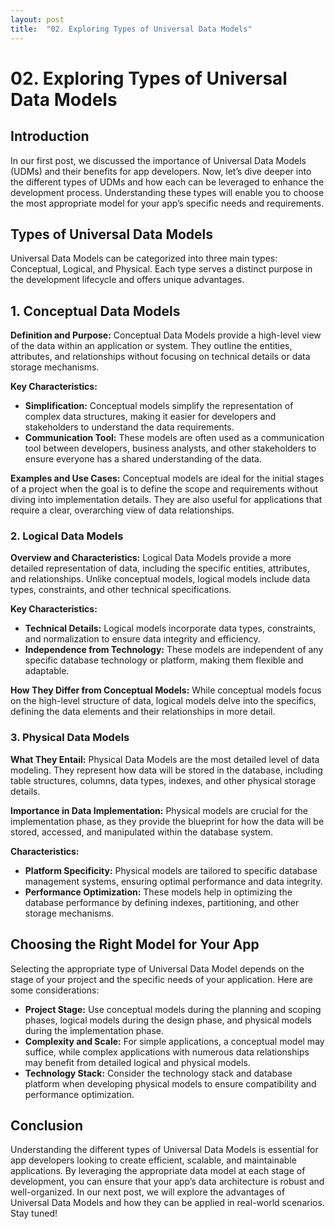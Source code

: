 ```yaml
---
layout: post
title:  "02. Exploring Types of Universal Data Models"
---
```


# 02. Exploring Types of Universal Data Models

## Introduction

In our first post, we discussed the importance of Universal Data Models (UDMs) and their benefits for app developers. Now, let’s dive deeper into the different types of UDMs and how each can be leveraged to enhance the development process. Understanding these types will enable you to choose the most appropriate model for your app’s specific needs and requirements.

## Types of Universal Data Models

Universal Data Models can be categorized into three main types: Conceptual, Logical, and Physical. Each type serves a distinct purpose in the development lifecycle and offers unique advantages.

## 1. Conceptual Data Models

**Definition and Purpose:** Conceptual Data Models provide a high-level view of the data within an application or system. They outline the entities, attributes, and relationships without focusing on technical details or data storage mechanisms.

**Key Characteristics:**
- **Simplification:** Conceptual models simplify the representation of complex data structures, making it easier for developers and stakeholders to understand the data requirements.
- **Communication Tool:** These models are often used as a communication tool between developers, business analysts, and other stakeholders to ensure everyone has a shared understanding of the data.

**Examples and Use Cases:** Conceptual models are ideal for the initial stages of a project when the goal is to define the scope and requirements without diving into implementation details. They are also useful for applications that require a clear, overarching view of data relationships.

### 2. Logical Data Models

**Overview and Characteristics:** Logical Data Models provide a more detailed representation of data, including the specific entities, attributes, and relationships. Unlike conceptual models, logical models include data types, constraints, and other technical specifications.

**Key Characteristics:**
- **Technical Details:** Logical models incorporate data types, constraints, and normalization to ensure data integrity and efficiency.
- **Independence from Technology:** These models are independent of any specific database technology or platform, making them flexible and adaptable.

**How They Differ from Conceptual Models:** While conceptual models focus on the high-level structure of data, logical models delve into the specifics, defining the data elements and their relationships in more detail.

### 3. Physical Data Models

**What They Entail:** Physical Data Models are the most detailed level of data modeling. They represent how data will be stored in the database, including table structures, columns, data types, indexes, and other physical storage details.

**Importance in Data Implementation:** Physical models are crucial for the implementation phase, as they provide the blueprint for how the data will be stored, accessed, and manipulated within the database system.

**Characteristics:**
- **Platform Specificity:** Physical models are tailored to specific database management systems, ensuring optimal performance and data integrity.
- **Performance Optimization:** These models help in optimizing the database performance by defining indexes, partitioning, and other storage mechanisms.

## Choosing the Right Model for Your App

Selecting the appropriate type of Universal Data Model depends on the stage of your project and the specific needs of your application. Here are some considerations:

- **Project Stage:** Use conceptual models during the planning and scoping phases, logical models during the design phase, and physical models during the implementation phase.
- **Complexity and Scale:** For simple applications, a conceptual model may suffice, while complex applications with numerous data relationships may benefit from detailed logical and physical models.
- **Technology Stack:** Consider the technology stack and database platform when developing physical models to ensure compatibility and performance optimization.

## Conclusion

Understanding the different types of Universal Data Models is essential for app developers looking to create efficient, scalable, and maintainable applications. By leveraging the appropriate data model at each stage of development, you can ensure that your app’s data architecture is robust and well-organized. In our next post, we will explore the advantages of Universal Data Models and how they can be applied in real-world scenarios. Stay tuned!


